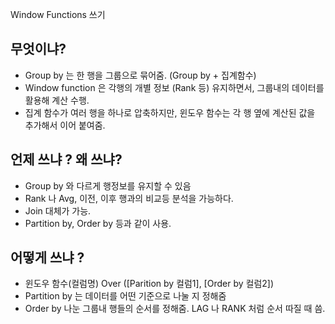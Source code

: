 Window Functions 쓰기 

## 무엇이냐? 
- Group by 는 한 행을 그룹으로 묶어줌. (Group by + 집계함수) 
- Window function 은 각행의 개별 정보 (Rank 등) 유지하면서, 그룹내의 데이터를 활용해 계산 수행. 
- 집계 함수가 여러 행을 하나로 압축하지만, 윈도우 함수는 각 행 옆에 계산된 값을 추가해서 이어 붙여줌. 
## 언제 쓰냐 ? 왜 쓰냐? 
- Group by 와 다르게 행정보를 유지할 수 있음 
- Rank 나 Avg, 이전, 이후 행과의 비교등 분석을 가능하다. 
- Join 대체가 가능.  
- Partition by, Order by 등과 같이 사용. 

## 어떻게 쓰냐 ? 
- 윈도우 함수(컬럼명) Over ([Parition by 컬럼1], [Order by 컬럼2])
- Partition by 는 데이터를 어떤 기준으로 나눌 지 정해줌 
- Order by 나눈 그룹내 행들의 순서를 정해줌. LAG 나 RANK 처럼 순서 따질 때 씀. 
